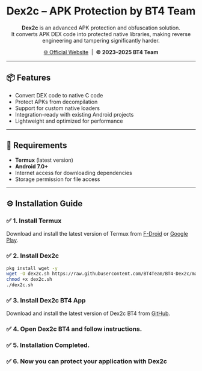 <h1 align="center">Dex2c – APK Protection by BT4 Team</h1>

<p align="center">
  <b>Dex2c</b> is an advanced APK protection and obfuscation solution.<br>
  It converts APK DEX code into protected native libraries, making reverse engineering and tampering significantly harder.
</p>

<p align="center">
  <a href="https://bt4team.com">🌐 Official Website</a> &nbsp;|&nbsp;
  <b>© 2023–2025 BT4 Team</b>
</p>

<hr>

<h2>📦 Features</h2>

<ul>
  <li>Convert DEX code to native C code</li>
  <li>Protect APKs from decompilation</li>
  <li>Support for custom native loaders</li>
  <li>Integration-ready with existing Android projects</li>
  <li>Lightweight and optimized for performance</li>
</ul>

<hr>

<h2>📲 Requirements</h2>

<ul>
  <li><b>Termux</b> (latest version)</li>
  <li><b>Android 7.0+</b></li>
  <li>Internet access for downloading dependencies</li>
  <li>Storage permission for file access</li>
</ul>

<hr>

<h2>⚙️ Installation Guide</h2>

<h3>✅ 1. Install Termux</h3>
<p>Download and install the latest version of Termux from <a href='https://f-droid.org/packages/com.termux/'>F-Droid</a> or <a href='https://play.google.com/store/apps/details?id=com.termux'>Google Play</a>.</p>


<h3>✅ 2. Install Dex2c</h3>

```bash
pkg install wget -y
wget -O dex2c.sh https://raw.githubusercontent.com/BT4Team/BT4-Dex2c/main/dex2c.sh
chmod +x dex2c.sh
./dex2c.sh
```

<h3>✅ 3. Install Dex2c BT4 App</h3>
<p>Download and install the latest version of Dex2c BT4 from <a href='https://raw.githubusercontent.com/BT4Team/BT4-Dex2c/main/Dex2c_BT4_1.0.apk'>GitHub</a>.</p>

<h3>✅ 4. Open Dex2c BT4 and follow instructions.</h3>

<h3>✅ 5. Installation Completed.</h3>

<h3>✅ 6. Now you can protect your application with Dex2c</h3>